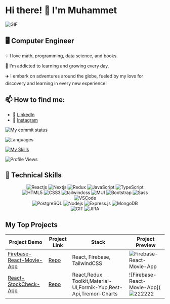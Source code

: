 # Hi there! 👋 I'm Muhammet

![GIF](https://media.giphy.com/media/iIqmM5tTjmpOB9mpbn/giphy.gif)

## 🖥️ Computer Engineer

💡 I love math, programming, data science, and books.

🎯 I'm addicted to learning and growing every day.

✈️ I embark on adventures around the globe, fueled by my love for discovery and learning in every new experience!

## 📫 How to find me:

- :office: [LinkedIn](https://www.linkedin.com/in/muhammet-erol/)
- 🔗 [Instagram](https://www.instagram.com/muhammeterl1912/)

![My commit status](https://github-readme-streak-stats.herokuapp.com/?user=muhammeterl1912&theme=chartreuse-dark)

![Languages](https://github-readme-stats.vercel.app/api/top-langs/?username=muhammeterl1912&theme=chartreuse-dark&layout=compact)

[![My Skills](https://skillicons.dev/icons?i=c,ts,js,html,css,react,redux,nodejs,express,pug,jquery,sass,bootstrap,materialui,styledcomponents,tailwind,sqlite,postgres,vscode,postman,github,wordpress&theme=light&perline=5)](https://skillicons.dev)

![Profile Views](https://komarev.com/ghpvc/?username=muhammeterl1912)

## 🚀 Technical Skills

<div align="center">
  <img src="https://img.shields.io/badge/React-20232A?style=for-the-badge&logo=react&logoColor=61DAFB" alt="Reactjs" />
  <img src="https://img.shields.io/badge/Next-black?style=for-the-badge&logo=next.js&logoColor=white" alt="Nextjs" />
  <img src="https://img.shields.io/badge/redux-%23593d88.svg?style=for-the-badge&logo=redux&logoColor=white" alt="Redux" />
  <img src="https://img.shields.io/badge/JavaScript-323330?style=for-the-badge&logo=javascript&logoColor=F7DF1E" alt="JavaScript" />
  <img src="https://img.shields.io/badge/typescript-%23007ACC.svg?style=for-the-badge&logo=typescript&logoColor=white" alt="TypeScript" /><br />
  <img src="https://img.shields.io/badge/HTML5-E34F26?style=for-the-badge&logo=html5&logoColor=white" alt="HTML5" />
  <img src="https://img.shields.io/badge/CSS3-1572B6?style=for-the-badge&logo=css3&logoColor=white" alt="CSS3" />
  <img src="https://img.shields.io/badge/tailwindcss-%2338B2AC.svg?style=for-the-badge&logo=tailwind-css&logoColor=white" alt="tailwindcss" />
  <img src="https://img.shields.io/badge/MUI-%230081CB.svg?style=for-the-badge&logo=mui&logoColor=white" alt="MUI" />
  <img src="https://img.shields.io/badge/Bootstrap-563D7C?style=for-the-badge&logo=bootstrap&logoColor=white" alt="Bootstrap" />
  <img src="https://img.shields.io/badge/Sass-CC6699?style=for-the-badge&logo=sass&logoColor=white" alt="Sass" /><br />
  <img src="https://img.shields.io/badge/Visual_Studio_Code-0078D4?style=for-the-badge&logo=visual%20studio%20code&logoColor=white" alt="VSCode" /><br />
  <img src="https://img.shields.io/badge/PostgreSQL-316192?style=for-the-badge&logo=postgresql&logoColor=white" alt="PostgreSQL" />
  <img src="https://img.shields.io/badge/Node.js-43853D?style=for-the-badge&logo=node.js&logoColor=white" alt="Nodejs" />
  <img src="https://img.shields.io/badge/express.js-%23404d59.svg?style=for-the-badge&logo=express&logoColor=%2361DAFB" alt="Express.js" />
  <img src="https://img.shields.io/badge/MongoDB-%234ea94b.svg?style=for-the-badge&logo=mongodb&logoColor=white" alt="MongoDB" /><br />
  <img src="https://img.shields.io/badge/GIT-E44C30?style=for-the-badge&logo=git&logoColor=white" alt="GIT" />
  <img src="https://img.shields.io/badge/Jira-0052CC?style=for-the-badge&logo=Jira&logoColor=white" alt="JIRA" />
</div>

## My Top Projects

| Project Demo | Project Link | Stack | Project Preview |
|--------------|--------------|-------|-----------------|
| [Firebase-React-Movie-App](https://merol-firebase-react-movie.netlify.app/) | [Repo](https://github.com/muhammeterl1912/Firebase-React-Movie-App) | React, Firebase, TailwindCSS | ![Firebase-React-Movie-App](https://github.com/muhammeterl1912/React-Store-App/assets/118777871/5bf90e68-576e-439f-a488-b8ba5e9f5080) |
| [React-StockCheck-App](https://react-stock-dbsdu712q-muhammets-projects-aea412db.vercel.app/) | [Repo](https://github.com/muhammeterl1912/React-StockCheck-App) | React,Redux Toolkit,Material-UI,Formik-Yup,Rest-Api,Tremor-Charts | ![Firebase-React-Movie-App](![222222](https://github.com/muhammeterl1912/React-StockCheck-App/assets/118777871/a18c4dc1-caf7-49f3-a92a-4f2245bf3670) |

